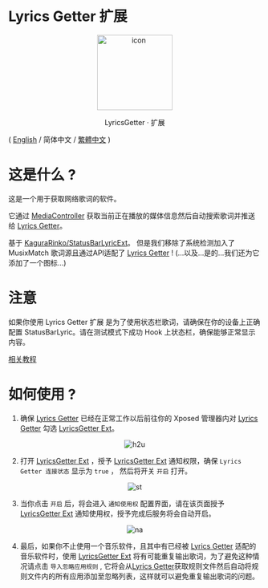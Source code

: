 # Lyrics Getter 扩展

<div align="center">
    <img src="https://raw.githubusercontent.com/VictorModi/LyricsGetterExt/main/icon.svg" alt="icon" width="150">
    <p>LyricsGetter · 扩展</p>
</div>

( [English](https://github.com/VictorModi/LyricsGetterExt/blob/main/README.md) / 简体中文 / [繁體中文](https://github.com/VictorModi/LyricsGetterExt/blob/main/docs/README_zh-TW.md) )

# 这是什么 ?
这是一个用于获取网络歌词的软件。

它通过 [MediaController](https://developer.android.google.cn/reference/android/media/session/MediaController) 获取当前正在播放的媒体信息然后自动搜索歌词并推送给 [Lyrics Getter](https://github.com/xiaowine/Lyric-Getter)。

基于 [KaguraRinko/StatusBarLyricExt](https://github.com/KaguraRinko/StatusBarLyricExt)。 但是我们移除了系统检测加入了 MusixMatch 歌词源且通过API适配了 [Lyrics Getter](https://github.com/xiaowine/Lyric-Getter) ! 
(...以及...是的...我们还为它添加了一个图标...)

# 注意
如果你使用 Lyrics Getter 扩展 是为了使用状态栏歌词，请确保在你的设备上正确配置 StatusBarLyric。请在测试模式下成功 Hook 上状态栏，确保能够正常显示内容。

[相关教程](https://blog.xiaowine.cc/posts/8e64/)

# 如何使用 ?
1. 确保 [Lyrics Getter](https://github.com/xiaowine/Lyric-Getter) 已经在正常工作以后前往你的 Xposed 管理器内对 [Lyrics Getter](https://github.com/xiaowine/Lyric-Getter) 勾选 [LyricsGetter Ext](https://github.com/VictorModi/LyricsGetterExt)。

<div style="display: flex; justify-content: center;">
    <img src="https://raw.githubusercontent.com/VictorModi/LyricsGetterExt/main/img/how2use.jpg" alt="h2u">
</div>

2. 打开 [LyricsGetter Ext](https://github.com/VictorModi/LyricsGetterExt) ，授予 [LyricsGetter Ext](https://github.com/VictorModi/LyricsGetterExt) 通知权限，确保 `Lyrics Getter 连接状态` 显示为 `true` ， 然后将开关 `开启` 打开。

<div style="display: flex; justify-content: center;">
    <img src="https://raw.githubusercontent.com/VictorModi/LyricsGetterExt/main/img/statusTrue.jpg" alt="st">
</div>

3. 当你点击 `开启` 后，将会进入 `通知使用权` 配置界面，请在该页面授予 [LyricsGetter Ext](https://github.com/VictorModi/LyricsGetterExt) 通知使用权，授予完成后服务将会自动开启。

<div style="display: flex; justify-content: center;">
    <img src="https://raw.githubusercontent.com/VictorModi/LyricsGetterExt/main/img/notificationAccess.jpg" alt="na">
</div>

4. 最后，如果你不止使用一个音乐软件，且其中有已经被 [Lyrics Getter](https://github.com/xiaowine/Lyric-Getter) 适配的音乐软件时，使用 [LyricsGetter Ext](https://github.com/VictorModi/LyricsGetterExt) 将有可能重复输出歌词，为了避免这种情况请点击 `导入忽略应用规则` , 它将会从[Lyrics Getter](https://github.com/xiaowine/Lyric-Getter)获取规则文件然后自动将规则文件内的所有应用添加至忽略列表，这样就可以避免重复输出歌词的问题。
